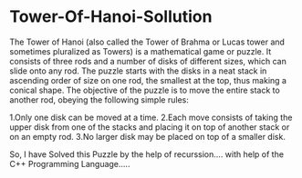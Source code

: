 # Tower-Of-Hanoi-Sollution
The Tower of Hanoi (also called the Tower of Brahma or Lucas tower and sometimes pluralized as Towers) is a mathematical game or puzzle. It consists of three rods and a number of disks of different sizes, which can slide onto any rod. The puzzle starts with the disks in a neat stack in ascending order of size on one rod, the smallest at the top, thus making a conical shape.
The objective of the puzzle is to move the entire stack to another rod, obeying the following simple rules:

1.Only one disk can be moved at a time.
2.Each move consists of taking the upper disk from one of the stacks and placing it on top of another stack or on an empty rod.
3.No larger disk may be placed on top of a smaller disk.

So, I have Solved this Puzzle by the help of recurssion.... with help of the C++ Programming Language.....
